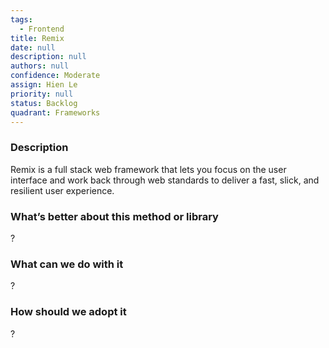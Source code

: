 ```yaml
---
tags: 
  - Frontend
title: Remix
date: null
description: null
authors: null
confidence: Moderate
assign: Hien Le
priority: null
status: Backlog
quadrant: Frameworks
---
```


<!-- table_of_contents cc398275-0217-49b0-8dad-a998b243c918 -->

### Description
Remix is a full stack web framework that lets you focus on the user interface and work back through web standards to deliver a fast, slick, and resilient user experience.

### What’s better about this method or library
?

### What can we do with it
?

### How should we adopt it
?

<!-- child_database e4755feb-bb96-41e4-ab63-52efa9befea2 -->
